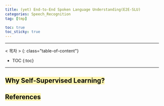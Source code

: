 ```yaml
---
title: (yet) End-to-End Spoken Language Understanding(E2E-SLU)
categories: Speech_Recognition
tag: [tmp]

toc: true
toc_sticky: true
---
```


---
< 목차 >
{: class="table-of-content"}
* TOC
{:toc}
---

## <mark style='background-color: #fff5b1'> Why Self-Supervised Learning? </mark>


## <mark style='background-color: #fff5b1'> References </mark>


